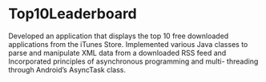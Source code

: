 # Top10Leaderboard
Developed an application that displays the top 10 free downloaded applications from the iTunes Store. Implemented various Java classes to parse and manipulate XML data from a downloaded RSS feed and Incorporated principles of asynchronous programming and multi-
threading through Android’s AsyncTask class.


